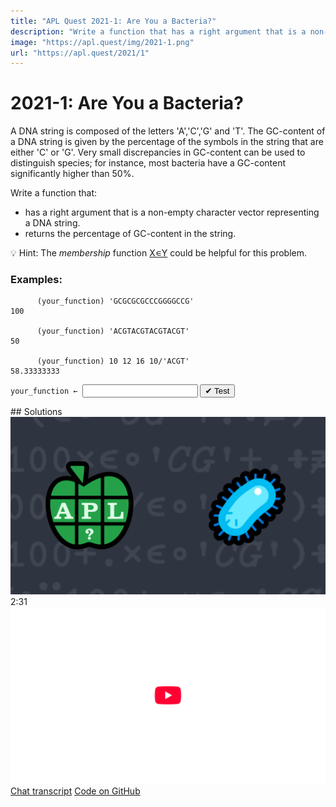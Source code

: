```yaml
---
title: "APL Quest 2021-1: Are You a Bacteria?"
description: "Write a function that has a right argument that is a non-empty character vector representing a DNA string and returns the percentage of GC-content in the string."
image: "https://apl.quest/img/2021-1.png"
url: "https://apl.quest/2021/1"
---
```


# <span class=s>2021-</span>1: Are You a Bacteria?
<!--  write a function that has a right argument that is a non-empty character vector representing a DNA string and returns the percentage of GC-content in the string. -->
A DNA string is composed of the letters 'A','C','G' and 'T'. The GC-content of a DNA string is given by the percentage of the symbols in the string that are either 'C' or 'G'. Very small discrepancies in GC-content can be used to distinguish species; for instance, most bacteria have a GC-content significantly higher than 50%.

Write a function that:

- has a right argument that is a non-empty character vector representing a DNA string.
- returns the percentage of GC-content in the string.

💡 Hint: The <em>membership</em> function <a href="https://help.dyalog.com/latest/#Language/Primitive%20Functions/Membership.htm" class="language-APL" target="_blank">X∊Y</a> could be helpful for this problem.

### Examples:
```APL
      (your_function) 'GCGCGCGCCCGGGGCCG'
100

      (your_function) 'ACGTACGTACGTACGT'
50

      (your_function) 10 12 16 10/'ACGT'
58.33333333
```
<div class="pdiv">
  <code onclick="p_Input.focus()">your_function ← </code><input id="p_Input" autocomplete="off" spellcheck="false" oninput="this.parentElement.querySelector`button`.disabled=false;localStorage.setItem(window.location.pathname,this.value)" onkeypress="subm(event)">
  <button onclick="alert$.next`Testing…`;submitSolution`p`" class="md-button md-button--primary">&#x2714; Test</button>
</div>
<p id="p_Output"></p>
## Solutions
<div onclick="play(this)" title="Video on YouTube" class="yt">
<img class="md-header--shadow" alt="Video Thumbnail" src="../../img/2021-1.png">
<time>2:31</time>
<img alt="YouTube" src="../../img/yt-big.png">
</div>
<a href="https://chat.stackexchange.com/transcript/52405?m=64216596#64216596" target="_blank" class="md-button md-button--primary">Chat transcript</a>
<a href="https://github.com/abrudz/apl_quest/tree/main/2021/1.apl" target="_blank" class="md-button md-button--primary right">Code on GitHub</a>

<script>
    testCases={"a":["'GCGCGCGCCCGGGGCCG'","'ACGTACGTACGTACGT'","'AGCT'[?4⍴⍨10+?10]"],"b":["'CTCTCTTTCTTCT'","'AAAAA'","'CCCCCC'"],"f":"100×≢÷⍨1⊥∊∘'CG'","p":","}
    p_Input.value=localStorage.getItem(window.location.pathname)
    play=e=>e.outerHTML=`<iframe class="md-header--shadow" src="https://www.youtube.com/embed/6tkUO7Wc5Tg?list=PLYKQVqyrAEj9wDIUyLDGtDAFTKY38BUMN&autoplay=1" title="<span class=s>2021-</span>1: Are You a Bacteria? (APL Quest 2021-1)" frameborder="0" allow="accelerometer; autoplay; clipboard-write; encrypted-media; gyroscope; picture-in-picture; web-share" referrerpolicy="strict-origin-when-cross-origin" allowfullscreen></iframe>`
</script>
